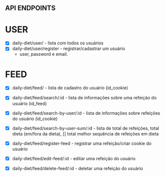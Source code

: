 
## API ENDPOINTS

# USER
- [x] daily-diet/user/ - lista com todos os usuários
- [x] daily-diet/user/register - registrar/cadastrar um usuário
    - user, password e email.

# FEED
- [x] daily-diet/feed/ - lista de cadastro do usuário (id_cookie)
- [x] daily-diet/feed/search/:id - lista de informações sobre uma refeição do usuário (id_feed)
- [x] daily-diet/feed/search-by-user/:id - lista de informações sobre refeições do usuário (id_cookie)
- [x] daily-diet/feed/search-by-user-sum/:id - lista de total de refeições, total dieta (em/fora da dieta), [] total melhor sequência de refeições em dieta
- [x] daily-diet/feed/register-feed - registrar uma refeição/criar cookie do usuário
- [x] daily-diet/feed/edit-feed/:id - editar uma refeição do usuário
- [x] daily-diet/feed/delete-feed/:id - deletar uma refeição do usuário






